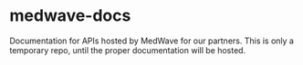 # medwave-docs
Documentation for APIs hosted by MedWave for our partners. This is only a temporary repo, until the proper documentation will be hosted.
